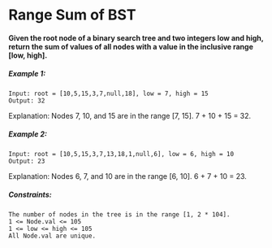 # Range Sum of BST

#### Given the root node of a binary search tree and two integers low and high, return the sum of values of all nodes with a value in the inclusive range [low, high].

 

##### Example 1:
````
Input: root = [10,5,15,3,7,null,18], low = 7, high = 15
Output: 32
````
Explanation: Nodes 7, 10, and 15 are in the range [7, 15]. 7 + 10 + 15 = 32.

##### Example 2:
````
Input: root = [10,5,15,3,7,13,18,1,null,6], low = 6, high = 10
Output: 23
````
Explanation: Nodes 6, 7, and 10 are in the range [6, 10]. 6 + 7 + 10 = 23.

##### Constraints:

    The number of nodes in the tree is in the range [1, 2 * 104].
    1 <= Node.val <= 105
    1 <= low <= high <= 105
    All Node.val are unique.

